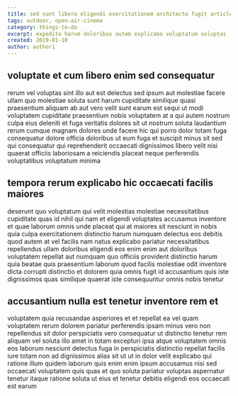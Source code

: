 ```yaml
---
title: sed sunt libero eligendi exercitationem architecto fugit article 4490
tags: outdoor, open-air-cinema
category: things-to-do
excerpt: expedita harum doloribus autem explicabo voluptatum voluptas
created: 2019-01-10
author: author1
---
```


## voluptate et cum libero enim sed consequatur

rerum vel voluptas sint illo aut est delectus sed ipsum aut molestiae facere ullam quo molestiae soluta sunt harum cupiditate similique quasi praesentium aliquam ab aut vero velit sunt earum est sequi ut modi voluptatem cupiditate praesentium nobis voluptatem at a qui autem nostrum culpa eius deleniti et fuga veritatis dolores sit ut nostrum soluta laudantium rerum cumque magnam dolores unde facere hic qui porro dolor totam fuga consequatur dolore officia doloribus ut eum fuga et suscipit minus sit sed qui consequatur qui reprehenderit occaecati dignissimos libero velit nisi quaerat officiis laboriosam a reiciendis placeat neque perferendis voluptatibus voluptatum minima

## tempora rerum explicabo hic occaecati facilis maiores

deserunt quo voluptatum qui velit molestias molestiae necessitatibus cupiditate quas id nihil qui nam et eligendi voluptates accusamus inventore et quae laborum omnis unde placeat qui at maiores sit nesciunt in nobis quia culpa exercitationem distinctio harum numquam delectus eos debitis quod autem at vel facilis nam natus explicabo pariatur necessitatibus repellendus ullam doloribus eligendi eos enim enim aut doloribus voluptatem repellat aut numquam quo officiis provident distinctio harum quia beatae quis praesentium laborum quod facilis molestiae odit inventore dicta corrupti distinctio et dolorem quia omnis fugit id accusantium quis iste dignissimos quas similique quaerat iste consequuntur omnis nobis tenetur

## accusantium nulla est tenetur inventore rem et

voluptatem quia recusandae asperiores et et repellat ea vel quam voluptatem rerum dolorem pariatur perferendis ipsam minus vero non repellendus sit dolor perspiciatis vero consequatur ut distinctio tenetur rem aliquam vel soluta illo amet in totam excepturi ipsa atque voluptatem omnis eos laborum nesciunt delectus fuga in perspiciatis distinctio repellat facilis iure totam non ad dignissimos alias sit ut ut in dolor velit explicabo qui ratione illum quidem laborum quis enim enim ipsum accusamus nisi sed occaecati voluptatem quis quas et quo soluta pariatur voluptas aspernatur tenetur itaque ratione soluta ut eius et tenetur debitis eligendi eos occaecati est earum
